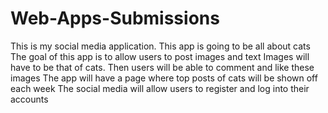 # Web-Apps-Submissions
This is my social media application.
This app is going to be all about cats
The goal of this app is to allow users to post images and text
Images will have to be that of cats. Then users will be able to comment and like these images
The app will have a page where top posts of cats will be shown off each week
The social media will allow users to register and log into their accounts

